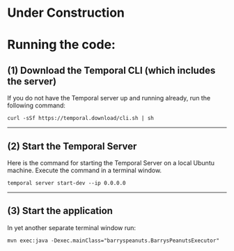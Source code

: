# Under Construction


# Running the code:

## (1) Download the Temporal CLI (which includes the server)

If you do not have the Temporal server up and running already, run the following command: 

`curl -sSf https://temporal.download/cli.sh | sh`

---

## (2) Start the Temporal Server

Here is the command for starting the Temporal Server on a local Ubuntu machine. Execute the command in a terminal window.

`temporal server start-dev --ip 0.0.0.0`


---


## (3) Start the application

In yet another separate terminal window run:

```
mvn exec:java -Dexec.mainClass="barryspeanuts.BarrysPeanutsExecutor"
```

